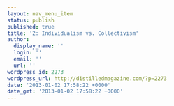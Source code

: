 ```yaml
---
layout: nav_menu_item
status: publish
published: true
title: '2: Individualism vs. Collectivism'
author:
  display_name: ''
  login: ''
  email: ''
  url: ''
wordpress_id: 2273
wordpress_url: http://distilledmagazine.com/?p=2273
date: '2013-01-02 17:58:22 +0000'
date_gmt: '2013-01-02 17:58:22 +0000'
---
```


